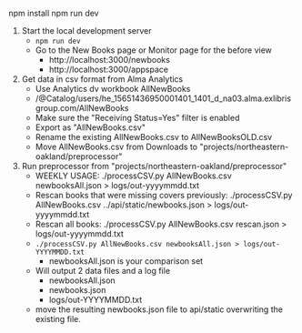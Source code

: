 npm install
npm run dev

1. Start the local development server
   - `npm run dev`
   - Go to the New Books page or Monitor page for the before view
     - http://localhost:3000/newbooks
     - http://localhost:3000/appspace
2. Get data in csv format from Alma Analytics
   - Use Analytics dv workbook AllNewBooks
   - /@Catalog/users/he_15651436950001401_1401_d_na03.alma.exlibrisgroup.com/AllNewBooks
   - Make sure the "Receiving Status=Yes" filter is enabled
   - Export as "AllNewBooks.csv"
   - Rename the existing AllNewBooks.csv to AllNewBooksOLD.csv
   - Move AllNewBooks.csv from Downloads to "projects/northeastern-oakland/preprocessor"
3. Run preprocessor from "projects/northeastern-oakland/preprocessor"
   - WEEKLY USAGE: ./processCSV.py AllNewBooks.csv newbooksAll.json > logs/out-yyyymmdd.txt
   - Rescan books that were missing covers previously: ./processCSV.py AllNewBooks.csv ../api/static/newbooks.json > logs/out-yyyymmdd.txt
   - Rescan all books: ./processCSV.py AllNewBooks.csv rescan.json > logs/out-yyyymmdd.txt
   - `./processCSV.py AllNewBooks.csv newbooksAll.json > logs/out-YYYYMMDD.txt`
     - newbooksAll.json is your comparison set
   - Will output 2 data files and a log file
     - newbooksAll.json
     - newbooks.json
     - logs/out-YYYYMMDD.txt
   - move the resulting newbooks.json file to api/static overwriting the existing file.